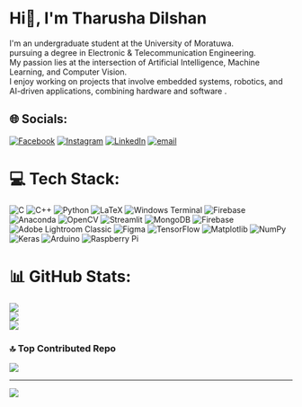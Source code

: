 # Hi👋, I'm Tharusha Dilshan
I'm an undergraduate student at the University of Moratuwa.<br>pursuing a degree in Electronic & Telecommunication Engineering. <br>My passion lies at the intersection of Artificial Intelligence, Machine Learning, and Computer Vision. <br>I enjoy working on projects that involve embedded systems, robotics, and AI-driven applications, combining hardware and software .


## 🌐 Socials:
[![Facebook](https://img.shields.io/badge/Facebook-%231877F2.svg?logo=Facebook&logoColor=white)](https://facebook.com/dilshan.tharusha.33) [![Instagram](https://img.shields.io/badge/Instagram-%23E4405F.svg?logo=Instagram&logoColor=white)](https://instagram.com/tharusha_49) [![LinkedIn](https://img.shields.io/badge/LinkedIn-%230077B5.svg?logo=linkedin&logoColor=white)](https://linkedin.com/in/dilshan49) [![email](https://img.shields.io/badge/Email-D14836?logo=gmail&logoColor=white)](mailto:dilshantharusha2002@gmail.com) 

# 💻 Tech Stack:
![C](https://img.shields.io/badge/c-%2300599C.svg?style=for-the-badge&logo=c&logoColor=white) ![C++](https://img.shields.io/badge/c++-%2300599C.svg?style=for-the-badge&logo=c%2B%2B&logoColor=white) ![Python](https://img.shields.io/badge/python-3670A0?style=for-the-badge&logo=python&logoColor=ffdd54) ![LaTeX](https://img.shields.io/badge/latex-%23008080.svg?style=for-the-badge&logo=latex&logoColor=white) ![Windows Terminal](https://img.shields.io/badge/Windows%20Terminal-%234D4D4D.svg?style=for-the-badge&logo=windows-terminal&logoColor=white) ![Firebase](https://img.shields.io/badge/firebase-%23039BE5.svg?style=for-the-badge&logo=firebase) ![Anaconda](https://img.shields.io/badge/Anaconda-%2344A833.svg?style=for-the-badge&logo=anaconda&logoColor=white) ![OpenCV](https://img.shields.io/badge/opencv-%23white.svg?style=for-the-badge&logo=opencv&logoColor=white) ![Streamlit](https://img.shields.io/badge/Streamlit-%23FE4B4B.svg?style=for-the-badge&logo=streamlit&logoColor=white) ![MongoDB](https://img.shields.io/badge/MongoDB-%234ea94b.svg?style=for-the-badge&logo=mongodb&logoColor=white) ![Firebase](https://img.shields.io/badge/firebase-a08021?style=for-the-badge&logo=firebase&logoColor=ffcd34) ![Adobe Lightroom Classic](https://img.shields.io/badge/Adobe%20Lightroom%20Classic-31A8FF.svg?style=for-the-badge&logo=Adobe%20Lightroom%20Classic&logoColor=white) ![Figma](https://img.shields.io/badge/figma-%23F24E1E.svg?style=for-the-badge&logo=figma&logoColor=white) ![TensorFlow](https://img.shields.io/badge/TensorFlow-%23FF6F00.svg?style=for-the-badge&logo=TensorFlow&logoColor=white) ![Matplotlib](https://img.shields.io/badge/Matplotlib-%23ffffff.svg?style=for-the-badge&logo=Matplotlib&logoColor=black) ![NumPy](https://img.shields.io/badge/numpy-%23013243.svg?style=for-the-badge&logo=numpy&logoColor=white) ![Keras](https://img.shields.io/badge/Keras-%23D00000.svg?style=for-the-badge&logo=Keras&logoColor=white) ![Arduino](https://img.shields.io/badge/-Arduino-00979D?style=for-the-badge&logo=Arduino&logoColor=white) ![Raspberry Pi](https://img.shields.io/badge/-Raspberry_Pi-C51A4A?style=for-the-badge&logo=Raspberry-Pi)
# 📊 GitHub Stats:
![](https://github-readme-stats.vercel.app/api?username=dilshan-49&theme=dark&hide_border=false&include_all_commits=false&count_private=false)<br/>
![](https://github-readme-streak-stats.herokuapp.com/?user=dilshan-49&theme=dark&hide_border=false)<br/>
![](https://github-readme-stats.vercel.app/api/top-langs/?username=dilshan-49&theme=dark&hide_border=false&include_all_commits=false&count_private=false&layout=compact)

### 🔝 Top Contributed Repo
![](https://github-contributor-stats.vercel.app/api?username=dilshan-49&limit=5&theme=blueberry&combine_all_yearly_contributions=true)

---
[![](https://visitcount.itsvg.in/api?id=dilshan-49&icon=0&color=0)](https://visitcount.itsvg.in)

<!-- Proudly created with GPRM ( https://gprm.itsvg.in ) -->
